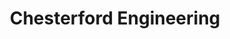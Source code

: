 ---
title: "Chesterford Engineering"
url: /great-chesterford/chesterford-engineering/
shop: Autowerkstatt
---